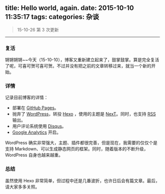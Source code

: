 title: Hello world, again.
date: 2015-10-10 11:35:17
tags:
categories: 杂谈
---

> 15-10-26 第 3 次更新

---

### 复活

锵锵锵锵~~今天（15-10-10），博客又重新建立起来了，鼓掌鼓掌。算是完全复活了呢，可喜可贺可喜可贺。不过并没有把之前的文章转移过来，就当一个新的开始。

### 详情

记录目前博客的详情：
+ 部署在 [GitHub Pages](https://pages.github.com/)。
+ 抛弃了 [WordPress](https://wordpress.org/)，转投 [Hexo](https://hexo.io/) ，使用的主题是 [NexT](https://github.com/iissnan/hexo-theme-next)。同时，也支持 [RSS](rss2.xml) 输出。
+ 用户评论系统使用 [Disqus](https://disqus.com/)。
+ [Google Analytics](https://www.google.com/analytics/) 开启。

<!-- more -->

WordPress 确实非常强大，主题、插件都很完善，但是现在，我需要的仅仅个是支持 Markdown、可以生成静态网页的框架。同时，随着版本的不断升级，WordPress 自身也越来越重。

### 总结

虽然使用 Hexo 非常简单，但过程中还是几番波折，也许日后会有篇文章。最后，请大家多多关照。

